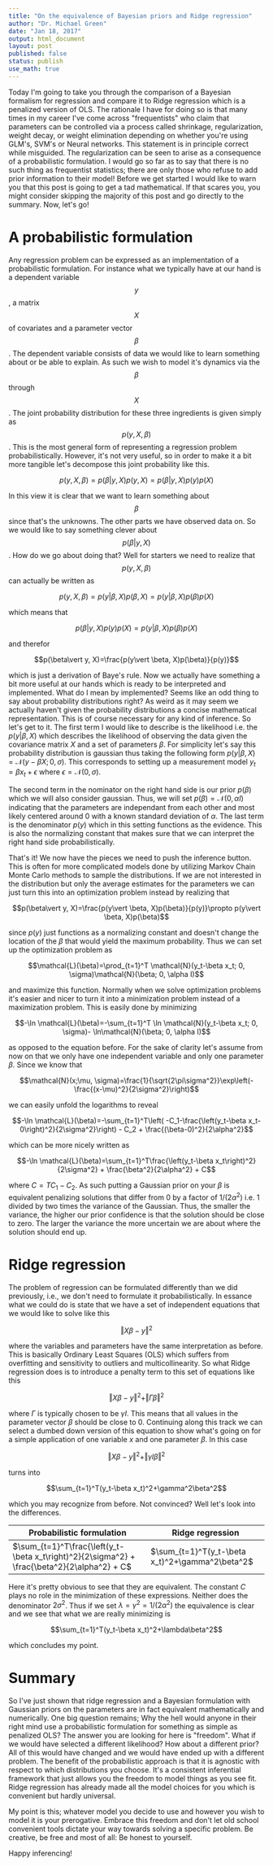 ```yaml
---
title: "On the equivalence of Bayesian priors and Ridge regression"
author: "Dr. Michael Green"
date: "Jan 18, 2017"
output: html_document
layout: post
published: false
status: publish
use_math: true
---
```





Today I'm going to take you through the comparison of a Bayesian formalism for regression and compare it to Ridge regression which is a penalized version of OLS. The rationale I have for doing so is that many times in my career I've come across "frequentists" who claim that parameters can be controlled via a process called shrinkage, regularization, weight decay, or weight elimination depending on whether you're using GLM's, SVM's or Neural networks. This statement is in principle correct while misguided. The regularization can be seen to arise as a consequence of a probabilistic formulation. I would go so far as to say that there is no such thing as frequentist statistics; there are only those who refuse to add prior information to their model! Before we get started I would like to warn you that this post is going to get a tad mathematical. If that scares you, you might consider skipping the majority of this post and go directly to the summary. Now, let's go!

# A probabilistic formulation

Any regression problem can be expressed as an implementation of a probabilistic formulation. For instance what we typically have at our hand is a dependent variable $$y$$, a matrix $$X$$ of covariates and a parameter vector $$\beta$$. The dependent variable consists of data we would like to learn something about or be able to explain. As such we wish to model it's dynamics via the $$\beta$$ through $$X$$. The joint probability distribution for these three ingredients is given simply as $$p(y, X, \beta)$$. This is the most general form of representing a regression problem probabilistically. However, it's not very useful, so in order to make it a bit more tangible let's decompose this joint probability like this.


$$p(y, X, \beta)=p(\beta\vert y, X)p(y, X)=p(\beta\vert y, X)p(y)p(X)$$


In this view it is clear that we want to learn something about $$\beta$$ since that's the unknowns. The other parts we have observed data on. So we would like to say something clever about $$p(\beta\vert y, X)$$. How do we go about doing that? Well for starters we need to realize that $$p(y, X, \beta)$$ can actually be written as 


$$p(y, X, \beta)=p(y\vert \beta, X)p(\beta, X)=p(y\vert \beta, X)p(\beta)p(X)$$ 


which means that 


$$p(\beta\vert y, X)p(y)p(X)=p(y\vert \beta, X)p(\beta)p(X)$$ 


and therefor 


$$p(\beta\vert y, X)=\frac{p(y\vert \beta, X)p(\beta)}{p(y)}$$


which is just a derivation of Baye's rule. Now we actually have something a bit more useful at our hands which is ready to be interpreted and implemented. What do I mean by implemented? Seems like an odd thing to say about probability distributions right? As weird as it may seem we actually haven't given the probability distributions a concise mathematical representation. This is of course necessary for any kind of inference. So let's get to it. The first term I would like to describe is the likelihood i.e. the $p(y\vert \beta, X)$ which describes the likelihood of observing the data given the covariance matrix $X$ and a set of parameters $\beta$. For simplicity let's say this probability distribution is gaussian thus taking the following form $p(y\vert \beta, X)=\mathcal{N}(y-\beta X; 0, \sigma)$. This corresponds to setting up a measurement model $y_t = \beta x_t + \epsilon$ where $\epsilon=\mathcal{N}(0, \sigma)$.

The second term in the nominator on the right hand side is our prior $p(\beta)$ which we will also consider gaussian. Thus, we will set $p(\beta)=\mathcal{N}(0, \alpha I)$ indicating that the parameters are independant from each other and most likely centered around $0$ with a known standard deviation of $\alpha$. The last term is the denominator $p(y)$ which in this setting functions as the evidence. This is also the normalizing constant that makes sure that we can interpret the right hand side probabilistically.

That's it! We now have the pieces we need to push the inference button. This is often for more complicated models done by utilizing Markov Chain Monte Carlo methods to sample the distributions. If we are not interested in the distribution but only the average estimates for the parameters we can just turn this into an optimization problem instead by realizing that 

$$p(\beta\vert y, X)=\frac{p(y\vert \beta, X)p(\beta)}{p(y)}\propto p(y\vert \beta, X)p(\beta)$$

since $p(y)$ just functions as a normalizing constant and doesn't change the location of the $\beta$ that would yield the maximum probability. Thus we can set up the optimization problem as

$$\mathcal{L}(\beta)=\prod_{t=1}^T \mathcal{N}(y_t-\beta x_t; 0, \sigma)\mathcal{N}(\beta; 0, \alpha I)$$

and maximize this function. Normally when we solve optimization problems it's easier and nicer to turn it into a minimization problem instead of a maximization problem. This is easily done by minimizing

$$-\ln \mathcal{L}(\beta)=-\sum_{t=1}^T \ln \mathcal{N}(y_t-\beta x_t; 0, \sigma)- \ln\mathcal{N}(\beta; 0, \alpha I)$$

as opposed to the equation before. For the sake of clarity let's assume from now on that we only have one independent variable and only one parameter $\beta$. Since we know that 

$$\mathcal{N}(x;\mu, \sigma)=\frac{1}{\sqrt{2\pi\sigma^2}}\exp\left(-\frac{(x-\mu)^2}{2\sigma^2}\right)$$

we can easily unfold the logarithms to reveal

$$-\ln \mathcal{L}(\beta)=-\sum_{t=1}^T\left( -C_1-\frac{\left(y_t-\beta x_t- 0\right)^2}{2\sigma^2}\right) - C_2 + \frac{(\beta-0)^2}{2\alpha^2}$$

which can be more nicely written as

$$-\ln \mathcal{L}(\beta)=\sum_{t=1}^T\frac{\left(y_t-\beta x_t\right)^2}{2\sigma^2} + \frac{\beta^2}{2\alpha^2} + C$$

where $C=TC_1 - C_2$. As such putting a Gaussian prior on your $\beta$ is equivalent penalizing solutions that differ from $0$ by a factor of $1/(2\alpha^2)$ i.e. 1 divided by two times the variance of the Gaussian. Thus, the smaller the variance, the higher our prior confidence is that the solution should be close to zero. The larger the variance the more uncertain we are about where the solution should end up.

# Ridge regression

The problem of regression can be formulated differently than we did previously, i.e., we don't need to formulate it probabilistically. In essance what we could do is state that we have a set of independent equations that we would like to solve like this

$$\Vert X\beta-y\Vert^2$$

where the variables and parameters have the same interpretation as before. This is basically Ordinary Least Squares (OLS) which suffers from overfitting and sensitivity to outliers and multicollinearity. So what Ridge regression does is to introduce a penalty term to this set of equations like this

$$\Vert X\beta-y\Vert^2+\Vert \Gamma\beta\Vert^2$$

where $\Gamma$ is typically chosen to be $\gamma I$. This means that all values in the parameter vector $\beta$ should be close to 0. Continuing along this track we can select a dumbed down version of this equation to show what's going on for a simple application of one variable $x$ and one parameter $\beta$. In this case

$$\Vert X\beta-y\Vert^2+\Vert \gamma I\beta\Vert^2$$

turns into

$$\sum_{t=1}^T(y_t-\beta x_t)^2+\gamma^2\beta^2$$

which you may recognize from before. Not convinced? Well let's look into the differences.

Probabilistic formulation | Ridge regression
-------------- | ----------------
$\sum_{t=1}^T\frac{\left(y_t-\beta x_t\right)^2}{2\sigma^2} + \frac{\beta^2}{2\alpha^2} + C$   | $\sum_{t=1}^T(y_t-\beta x_t)^2+\gamma^2\beta^2$

Here it's pretty obvious to see that they are equivalent. The constant $C$ plays no role in the minimization of these expressions. Neither does the denominator $2\sigma^2$. Thus if we set $\lambda=\gamma^2=1/(2\alpha^2)$ the equivalence is clear and we see that what we are really minimizing is 

$$\sum_{t=1}^T(y_t-\beta x_t)^2+\lambda\beta^2$$

which concludes my point.

# Summary

So I've just shown that ridge regression and a Bayesian formulation with Gaussian priors on the parameters are in fact equivalent mathematically and numerically. One big question remains; Why the hell would anyone in their right mind use a probabilistic formulation for something as simple as penalized OLS? The answer you are looking for here is "freedom". What if we would have selected a different likelihood? How about a different prior? All of this would have changed and we would have ended up with a different problem. The benefit of the probabilistic approach is that it is agnostic with respect to which distributions you choose. It's a consistent inferential framework that just allows you the freedom to model things as you see fit. Ridge regression has already made all the model choices for you which is convenient but hardly universal. 

My point is this; whatever model you decide to use and however you wish to model it is your prerogative. Embrace this freedom and don't let old school convenient tools dictate your way towards solving a specific problem. Be creative, be free and most of all: Be honest to yourself.

Happy inferencing!

